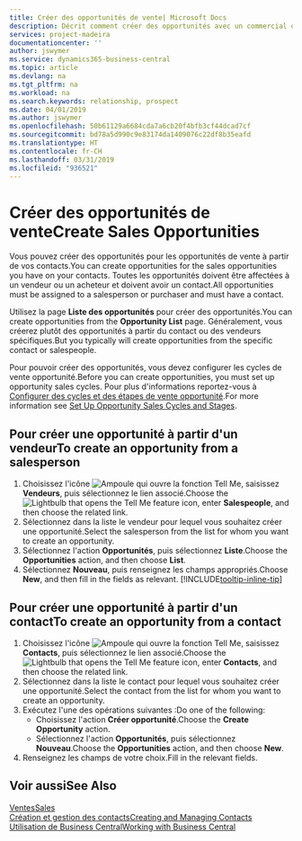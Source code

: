 ```yaml
---
title: Créer des opportunités de vente| Microsoft Docs
description: Décrit comment créer des opportunités avec un commercial ou un contact dans Business Central.
services: project-madeira
documentationcenter: ''
author: jswymer
ms.service: dynamics365-business-central
ms.topic: article
ms.devlang: na
ms.tgt_pltfrm: na
ms.workload: na
ms.search.keywords: relationship, prospect
ms.date: 04/01/2019
ms.author: jswymer
ms.openlocfilehash: 50b61129a6684cda7a6cb20f4bfb3cf44dcad7cf
ms.sourcegitcommit: bd78a5d990c9e83174da1409076c22df8b35eafd
ms.translationtype: HT
ms.contentlocale: fr-CH
ms.lasthandoff: 03/31/2019
ms.locfileid: "936521"
---
```

# <a name="create-sales-opportunities"></a><span data-ttu-id="03313-103">Créer des opportunités de vente</span><span class="sxs-lookup"><span data-stu-id="03313-103">Create Sales Opportunities</span></span>
<span data-ttu-id="03313-104">Vous pouvez créer des opportunités pour les opportunités de vente à partir de vos contacts.</span><span class="sxs-lookup"><span data-stu-id="03313-104">You can create opportunities for the sales opportunities you have on your contacts.</span></span> <span data-ttu-id="03313-105">Toutes les opportunités doivent être affectées à un vendeur ou un acheteur et doivent avoir un contact.</span><span class="sxs-lookup"><span data-stu-id="03313-105">All opportunities must be assigned to a salesperson or purchaser and must have a contact.</span></span>

<span data-ttu-id="03313-106">Utilisez la page **Liste des opportunités** pour créer des opportunités.</span><span class="sxs-lookup"><span data-stu-id="03313-106">You can create opportunities from the **Opportunity List** page.</span></span> <span data-ttu-id="03313-107">Généralement, vous créerez plutôt des opportunités à partir du contact ou des vendeurs spécifiques.</span><span class="sxs-lookup"><span data-stu-id="03313-107">But you typically will create opportunities from the specific contact or salespeople.</span></span>

<span data-ttu-id="03313-108">Pour pouvoir créer des opportunités, vous devez configurer les cycles de vente opportunité.</span><span class="sxs-lookup"><span data-stu-id="03313-108">Before you can create opportunities, you must set up opportunity sales cycles.</span></span> <span data-ttu-id="03313-109">Pour plus d'informations reportez-vous à [Configurer des cycles et des étapes de vente opportunité](marketing-how-setup-opportunity-sales-cycles-stages.md).</span><span class="sxs-lookup"><span data-stu-id="03313-109">For more information see [Set Up Opportunity Sales Cycles and Stages](marketing-how-setup-opportunity-sales-cycles-stages.md).</span></span>

## <a name="to-create-an-opportunity-from-a-salesperson"></a><span data-ttu-id="03313-110">Pour créer une opportunité à partir d'un vendeur</span><span class="sxs-lookup"><span data-stu-id="03313-110">To create an opportunity from a salesperson</span></span>
1. <span data-ttu-id="03313-111">Choisissez l'icône ![Ampoule qui ouvre la fonction Tell Me](media/ui-search/search_small.png "Dites-moi ce que vous voulez faire"), saisissez **Vendeurs**, puis sélectionnez le lien associé.</span><span class="sxs-lookup"><span data-stu-id="03313-111">Choose the ![Lightbulb that opens the Tell Me feature](media/ui-search/search_small.png "Tell me what you want to do") icon, enter **Salespeople**, and then choose the related link.</span></span>
2. <span data-ttu-id="03313-112">Sélectionnez dans la liste le vendeur pour lequel vous souhaitez créer une opportunité.</span><span class="sxs-lookup"><span data-stu-id="03313-112">Select the salesperson from the list for whom you want to create an opportunity.</span></span>
3. <span data-ttu-id="03313-113">Sélectionnez l'action **Opportunités**, puis sélectionnez **Liste**.</span><span class="sxs-lookup"><span data-stu-id="03313-113">Choose the **Opportunities** action, and then choose **List**.</span></span>
4. <span data-ttu-id="03313-114">Sélectionnez **Nouveau**, puis renseignez les champs appropriés.</span><span class="sxs-lookup"><span data-stu-id="03313-114">Choose **New**, and then fill in the fields as relevant.</span></span> [!INCLUDE[tooltip-inline-tip](includes/tooltip-inline-tip_md.md)]  



## <a name="to-create-an-opportunity-from-a-contact"></a><span data-ttu-id="03313-115">Pour créer une opportunité à partir d'un contact</span><span class="sxs-lookup"><span data-stu-id="03313-115">To create an opportunity from a contact</span></span>
1. <span data-ttu-id="03313-116">Choisissez l'icône ![Ampoule qui ouvre la fonction Tell Me](media/ui-search/search_small.png "Dites-moi ce que vous voulez faire"), saisissez **Contacts**, puis sélectionnez le lien associé.</span><span class="sxs-lookup"><span data-stu-id="03313-116">Choose the ![Lightbulb that opens the Tell Me feature](media/ui-search/search_small.png "Tell me what you want to do") icon, enter **Contacts**, and then choose the related link.</span></span>
2. <span data-ttu-id="03313-117">Sélectionnez dans la liste le contact pour lequel vous souhaitez créer une opportunité.</span><span class="sxs-lookup"><span data-stu-id="03313-117">Select the contact from the list for whom you want to create an opportunity.</span></span>
3. <span data-ttu-id="03313-118">Exécutez l'une des opérations suivantes :</span><span class="sxs-lookup"><span data-stu-id="03313-118">Do one of the following:</span></span>
   * <span data-ttu-id="03313-119">Choisissez l'action **Créer opportunité**.</span><span class="sxs-lookup"><span data-stu-id="03313-119">Choose the **Create Opportunity** action.</span></span>
   * <span data-ttu-id="03313-120">Sélectionnez l'action **Opportunités**, puis sélectionnez **Nouveau**.</span><span class="sxs-lookup"><span data-stu-id="03313-120">Choose the  **Opportunities** action, and then choose **New**.</span></span>
4. <span data-ttu-id="03313-121">Renseignez les champs de votre choix.</span><span class="sxs-lookup"><span data-stu-id="03313-121">Fill in the relevant fields.</span></span>

## <a name="see-also"></a><span data-ttu-id="03313-122">Voir aussi</span><span class="sxs-lookup"><span data-stu-id="03313-122">See Also</span></span>
[<span data-ttu-id="03313-123">Ventes</span><span class="sxs-lookup"><span data-stu-id="03313-123">Sales</span></span>](sales-manage-sales.md)  
[<span data-ttu-id="03313-124">Création et gestion des contacts</span><span class="sxs-lookup"><span data-stu-id="03313-124">Creating and Managing Contacts</span></span>](marketing-contacts.md)  
[<span data-ttu-id="03313-125">Utilisation de Business Central</span><span class="sxs-lookup"><span data-stu-id="03313-125">Working with Business Central</span></span>](ui-work-product.md)
